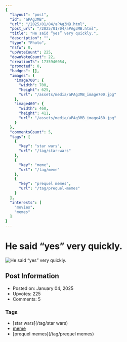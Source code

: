 ```yaml
---
{
  "layout": "post",
  "id": "aPAg3MB",
  "url": "/2025/01/04/aPAg3MB.html",
  "post_url": "/2025/01/04/aPAg3MB.html",
  "title": "He said “yes” very quickly.",
  "description": "",
  "type": "Photo",
  "nsfw": 0,
  "upVoteCount": 225,
  "downVoteCount": 22,
  "creationTs": 1735946054,
  "promoted": 0,
  "badges": [],
  "images": {
    "image700": {
      "width": 700,
      "height": 625,
      "url": "/assets/media/aPAg3MB_image700.jpg"
    },
    "image460": {
      "width": 460,
      "height": 411,
      "url": "/assets/media/aPAg3MB_image460.jpg"
    }
  },
  "commentsCount": 5,
  "tags": [
    {
      "key": "star wars",
      "url": "/tag/star-wars"
    },
    {
      "key": "meme",
      "url": "/tag/meme"
    },
    {
      "key": "prequel memes",
      "url": "/tag/prequel-memes"
    }
  ],
  "interests": [
    "movies",
    "memes"
  ]
}
---
```


# He said “yes” very quickly.

![He said “yes” very quickly.](/assets/media/aPAg3MB_image700.jpg)

## Post Information

- Posted on: January 04, 2025
- Upvotes: 225
- Comments: 5

### Tags

- [star wars](/tag/star wars)
- [meme](/tag/meme)
- [prequel memes](/tag/prequel memes)
